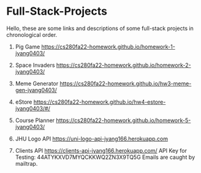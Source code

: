 # Full-Stack-Projects

Hello, these are some links and descriptions of some full-stack projects in chronological order.

1) Pig Game
https://cs280fa22-homework.github.io/homework-1-jyang0403/

2) Space Invaders
https://cs280fa22-homework.github.io/homework-2-jyang0403/

3) Meme Generator
https://cs280fa22-homework.github.io/hw3-meme-gen-jyang0403/

4) eStore
https://cs280fa22-homework.github.io/hw4-estore-jyang0403/#/

5) Course Planner
https://cs280fa22-homework.github.io/homework-5-jyang0403/

6) JHU Logo API 
https://uni-logo-api-jyang166.herokuapp.com

7) Clients API
https://clients-api-jyang166.herokuapp.com/
API Key for Testing: 44ATYKXVD7MYQCKKWQ2ZN3X9TQ5G
Emails are caught by mailtrap.
